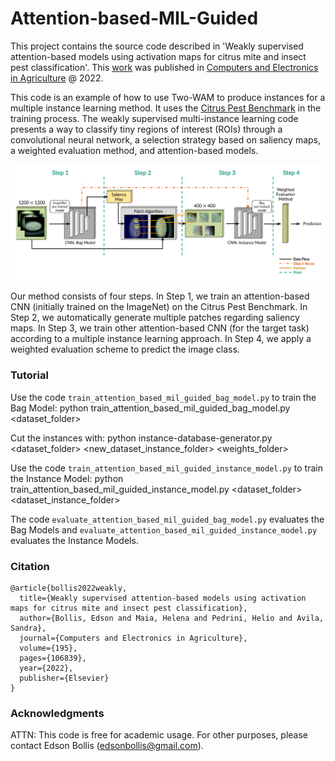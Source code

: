 # Attention-based-MIL-Guided

This project contains the source code described in 'Weakly supervised attention-based models using activation maps for citrus mite and insect pest classification'. This [work](https://doi.org/10.1016/j.compag.2022.106839) was published in [Computers and Electronics in Agriculture](https://www.sciencedirect.com/journal/computers-and-electronics-in-agriculture) @ 2022.

This code is an example of how to use Two-WAM to produce instances for a multiple instance learning method. It uses the [Citrus Pest Benchmark](https://github.com/edsonbollis/Citrus-Pest-Benchmark) in the training process. The weakly supervised multi-instance learning code presents a way to classify tiny regions of interest (ROIs) through a convolutional neural network, a selection strategy based on saliency maps, a weighted evaluation method, and attention-based models.

![Mite Images](https://github.com/edsonbollis/Weakly-Supervised-Learning-Citrus-Pest-Benchmark/blob/master/pipeline.png)

Our method consists of four steps. In Step 1, we train an attention-based CNN (initially trained on the ImageNet) on the Citrus
Pest Benchmark. In Step 2, we automatically generate multiple patches regarding saliency maps. In Step 3, we train other
attention-based CNN (for the target task) according to a multiple instance learning approach. In Step 4, we apply a weighted
evaluation scheme to predict the image class.

### Tutorial

Use the code `train_attention_based_mil_guided_bag_model.py` to train the Bag Model: python train_attention_based_mil_guided_bag_model.py <dataset_folder>

Cut the instances with: python instance-database-generator.py <dataset_folder> <new_dataset_instance_folder> <weights_folder> 

Use the code `train_attention_based_mil_guided_instance_model.py` to train the Instance Model: python train_attention_based_mil_guided_instance_model.py <dataset_folder> <dataset_instance_folder>

The code `evaluate_attention_based_mil_guided_bag_model.py` evaluates the Bag Models and `evaluate_attention_based_mil_guided_instance_model.py` evaluates the Instance Models.


### Citation
```
@article{bollis2022weakly,
  title={Weakly supervised attention-based models using activation maps for citrus mite and insect pest classification},
  author={Bollis, Edson and Maia, Helena and Pedrini, Helio and Avila, Sandra},
  journal={Computers and Electronics in Agriculture},
  volume={195},
  pages={106839},
  year={2022},
  publisher={Elsevier}
}
```

### Acknowledgments

ATTN: This code is free for academic usage. For other purposes, please contact Edson Bollis (edsonbollis@gmail.com).
